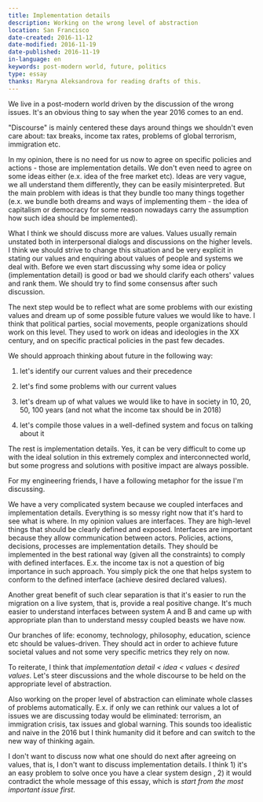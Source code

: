 ```yaml
---
title: Implementation details
description: Working on the wrong level of abstraction
location: San Francisco
date-created: 2016-11-12
date-modified: 2016-11-19
date-published: 2016-11-19
in-language: en
keywords: post-modern world, future, politics
type: essay
thanks: Maryna Aleksandrova for reading drafts of this.
---
```

We live in a post-modern world driven by the discussion of the wrong issues. It's an obvious thing to say when the year 2016 comes to an end.

"Discourse" is mainly centered these days around things we shouldn't even care about: tax breaks, income tax rates, problems of global terrorism, immigration etc.

In my opinion, there is no need for us now to agree on specific policies and actions - those are implementation details. We don't even need to agree on some ideas either (e.x. idea of the free market etc). Ideas are very vague, we all understand them differently, they can be easily misinterpreted. But the main problem with ideas is that they bundle too many things together (e.x. we bundle both dreams and ways of implementing them - the idea of capitalism or democracy for some reason nowadays carry the assumption how such idea should be implemented).

What I think we should discuss more are values. Values usually remain unstated both in interpersonal dialogs and discussions on the higher levels. I think we should strive to change this situation and be very explicit in stating our values and enquiring about values of people and systems we deal with. Before we even start discussing why some idea or policy (implementation detail) is good or bad we should clarify each others' values and rank them. We should try to find some consensus after such discussion.

The next step would be to reflect what are some problems with our existing values and dream up of some possible future values we would like to have. I think that political parties, social movements, people organizations should work on this level. They used to work on ideas and ideologies in the XX century, and on specific practical policies in the past few decades.

We should approach thinking about future in the following way:

1) let's identify our current values and their precedence

2) let's find some problems with our current values

3) let's dream up of what values we would like to have in society in 10, 20, 50, 100 years (and not what the income tax should be in 2018)

4) let's compile those values in a well-defined system and focus on talking about it

The rest is implementation details. Yes, it can be very difficult to come up with the ideal solution in this extremely complex and interconnected world, but some progress and solutions with positive impact are always possible.

For my engineering friends, I have a following metaphor for the issue I'm discussing.

We have a very complicated system because we coupled interfaces and implementation details.  Everything is so messy right now that it's hard to see what is where. In my opinion values are interfaces. They are high-level things that should be clearly defined and exposed. Interfaces are important because they allow communication between actors. Policies, actions, decisions, processes are implementation details. They should be implemented in the best rational way (given all the constraints) to comply with defined interfaces. E.x. the income tax is not a question of big importance in such approach. You simply pick the one that helps system to conform to the defined interface (achieve desired declared values).

Another great benefit of such clear separation is that it's easier to run the migration on a live system, that is, provide a real positive change. It's much easier to understand interfaces between system A and B and came up with appropriate plan than to understand messy coupled beasts we have now.

Our branches of life: economy, technology, philosophy, education, science etc should be values-driven. They should act in order to achieve future societal values and not some very specific metrics they rely on now.

To reiterate, I think that *implementation detail < idea < values < desired values*.
Let's steer discussions and the whole discourse to be held on the appropriate level of abstraction.

Also working on the proper level of abstraction can eliminate whole classes of problems automatically. E.x. if only we can rethink our values a lot of issues we are discussing today would be eliminated: terrorism, an immigration crisis, tax issues and global warning. This sounds too idealistic and naive in the 2016 but I think humanity did it before and can switch to the new way of thinking again.

I don't want to discuss now what one should do next after agreeing on values, that is, I don't want to discuss implementation details. I think 1) it's an easy problem to solve once you have a clear system design , 2) it would contradict the whole message of this essay, which is *start from the most important issue first*.
